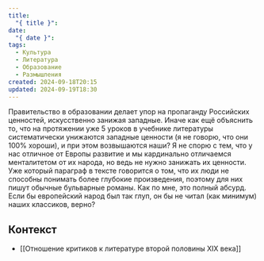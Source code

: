 ```yaml
---
title:
  "{ title }": 
date:
  "{ date }": 
tags:
  - Культура
  - Литература
  - Образование
  - Размышления
created: 2024-09-18T20:15
updated: 2024-09-19T18:30
---
```

Правительство в образовании делает упор на пропаганду Российских ценностей, искусственно занижая западные. Иначе как ещё объяснить то, что на протяжении уже 5 уроков в учебнике литературы систематически унижаются западные ценности (я не говорю, что они 100% хороши), и при этом возвышаются наши? Я не спорю с тем, что у нас отличное от Европы развитие и мы кардинально отличаемся менталитетом от их народа, но ведь не нужно занижать их ценности. Уже который параграф в тексте говорится о том, что их люди не способны понимать более глубокие произведения, поэтому для них пишут обычные бульварные романы. Как по мне, это полный абсурд. Если бы европейский народ был так глуп, он бы не читал (как минимум) наших классиков, верно?
## Контекст
- [[Отношение критиков к литературе второй половины XIX века]]


